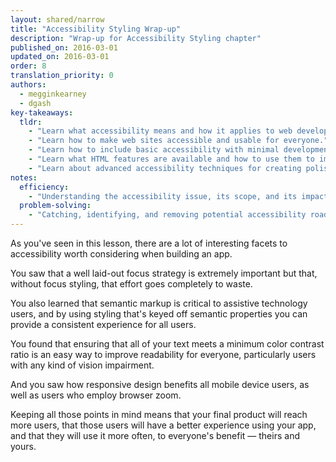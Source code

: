 ```yaml
---
layout: shared/narrow
title: "Accessibility Styling Wrap-up"
description: "Wrap-up for Accessibility Styling chapter"
published_on: 2016-03-01
updated_on: 2016-03-01
order: 8
translation_priority: 0
authors:
  - megginkearney
  - dgash
key-takeaways:
  tldr: 
    - "Learn what accessibility means and how it applies to web development."
    - "Learn how to make web sites accessible and usable for everyone."
    - "Learn how to include basic accessibility with minimal development impace."
    - "Learn what HTML features are available and how to use them to improve accessibility."
    - "Learn about advanced accessibility techniques for creating polished accessibility experiences."
notes:
  efficiency:
    - "Understanding the accessibility issue, its scope, and its impact can make you a better web developer."
  problem-solving:
    - "Catching, identifying, and removing potential accessibility roadblocks before they happen can improve your development process and reduce maintenance requirements."
---
```


As you've seen in this lesson, there are a lot of interesting facets to accessibility worth considering when building an app.

You saw that a well laid-out focus strategy is extremely important but that, without focus styling, that effort goes completely to waste.

You also learned that semantic markup is critical to assistive technology users, and by using styling that's keyed off semantic properties you can provide a consistent experience for all users.

You found that ensuring that all of your text meets a minimum color contrast ratio is an easy way to improve readability for everyone, particularly users with any kind of vision impairment.

And you saw how responsive design benefits all mobile device users, as well as users who employ browser zoom.

Keeping all those points in mind means that your final product will reach more users, that those users will have a better experience using your app, and that they will use it more often, to everyone's benefit &mdash; theirs and yours.
